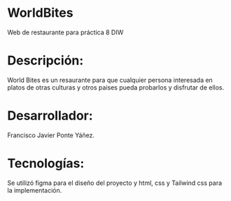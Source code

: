 # WorldBites
Web de restaurante para práctica 8 DIW

# Descripción:
World Bites es un resaurante para que cualquier persona interesada en platos de otras culturas y otros paises pueda probarlos y disfrutar de ellos.

# Desarrollador:
Francisco Javier Ponte Yáñez.

# Tecnologías:
Se utilizó figma para el diseño del proyecto y html, css y Tailwind css para la implementación.
